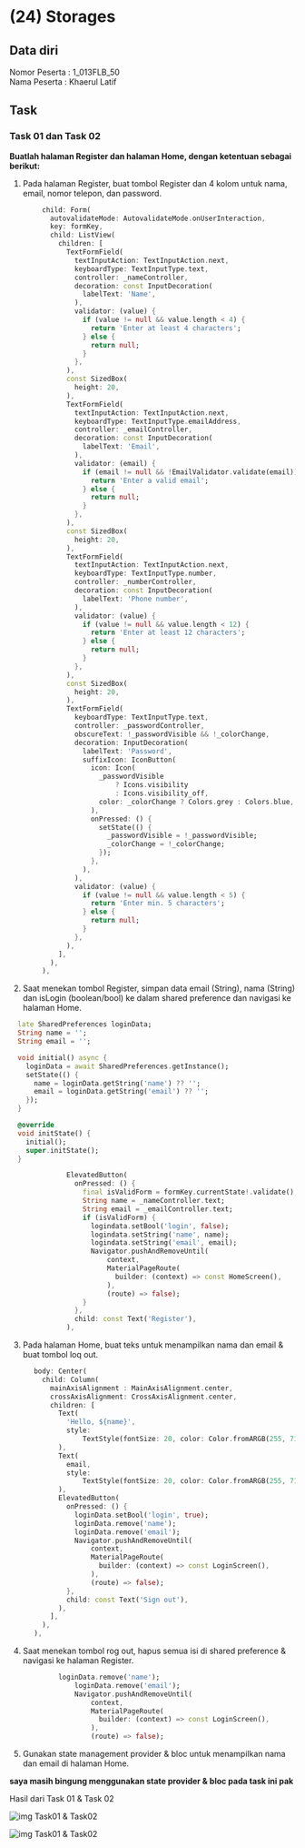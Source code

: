 # (24) Storages
## Data diri 
Nomor Peserta : 1_013FLB_50  <br />
Nama Peserta : Khaerul Latif

## Task
### Task 01 dan Task 02
**Buatlah halaman Register dan halaman Home, dengan ketentuan sebagai berikut:**
1. Pada halaman Register, buat tombol Register dan 4 kolom untuk nama, email, nomor telepon, dan password.
```dart
        child: Form(
          autovalidateMode: AutovalidateMode.onUserInteraction,
          key: formKey,
          child: ListView(
            children: [
              TextFormField(
                textInputAction: TextInputAction.next,
                keyboardType: TextInputType.text,
                controller: _nameController,
                decoration: const InputDecoration(
                  labelText: 'Name',
                ),
                validator: (value) {
                  if (value != null && value.length < 4) {
                    return 'Enter at least 4 characters';
                  } else {
                    return null;
                  }
                },
              ),
              const SizedBox(
                height: 20,
              ),
              TextFormField(
                textInputAction: TextInputAction.next,
                keyboardType: TextInputType.emailAddress,
                controller: _emailController,
                decoration: const InputDecoration(
                  labelText: 'Email',
                ),
                validator: (email) {
                  if (email != null && !EmailValidator.validate(email)) {
                    return 'Enter a valid email';
                  } else {
                    return null;
                  }
                },
              ),
              const SizedBox(
                height: 20,
              ),
              TextFormField(
                textInputAction: TextInputAction.next,
                keyboardType: TextInputType.number,
                controller: _numberController,
                decoration: const InputDecoration(
                  labelText: 'Phone number',
                ),
                validator: (value) {
                  if (value != null && value.length < 12) {
                    return 'Enter at least 12 characters';
                  } else {
                    return null;
                  }
                },
              ),
              const SizedBox(
                height: 20,
              ),
              TextFormField(
                keyboardType: TextInputType.text,
                controller: _passwordController,
                obscureText: !_passwordVisible && !_colorChange,
                decoration: InputDecoration(
                  labelText: 'Password',
                  suffixIcon: IconButton(
                    icon: Icon(
                      _passwordVisible
                          ? Icons.visibility
                          : Icons.visibility_off,
                      color: _colorChange ? Colors.grey : Colors.blue,
                    ),
                    onPressed: () {
                      setState(() {
                        _passwordVisible = !_passwordVisible;
                        _colorChange = !_colorChange;
                      });
                    },
                  ),
                ),
                validator: (value) {
                  if (value != null && value.length < 5) {
                    return 'Enter min. 5 characters';
                  } else {
                    return null;
                  }
                },
              ),
            ],
          ),
        ),
```
2. Saat menekan tombol Register, simpan data email (String), nama (String) dan isLogin (boolean/bool) ke dalam shared preference dan navigasi ke halaman Home.

```dart
  late SharedPreferences loginData;
  String name = '';
  String email = '';

  void initial() async {
    loginData = await SharedPreferences.getInstance();
    setState(() {
      name = loginData.getString('name') ?? '';
      email = loginData.getString('email') ?? '';
    });
  }

  @override
  void initState() {
    initial();
    super.initState();
  }
```

```dart
              ElevatedButton(
                onPressed: () {
                  final isValidForm = formKey.currentState!.validate();
                  String name = _nameController.text;
                  String email = _emailController.text;
                  if (isValidForm) {
                    logindata.setBool('login', false);
                    logindata.setString('name', name);
                    logindata.setString('email', email);
                    Navigator.pushAndRemoveUntil(
                        context,
                        MaterialPageRoute(
                          builder: (context) => const HomeScreen(),
                        ),
                        (route) => false);
                  }
                },
                child: const Text('Register'),
              ),
```
3. Pada halaman Home, buat teks untuk menampilkan nama dan email & buat tombol loq out.
```dart
      body: Center(
        child: Column(
          mainAxisAlignment : MainAxisAlignment.center,
          crossAxisAlignment: CrossAxisAlignment.center,
          children: [
            Text(
              'Hello, ${name}',
              style:
                  TextStyle(fontSize: 20, color: Color.fromARGB(255, 71, 71, 71)),
            ),
            Text(
              email,
              style:
                  TextStyle(fontSize: 20, color: Color.fromARGB(255, 71, 71, 71)),
            ),
            ElevatedButton(
              onPressed: () {
                loginData.setBool('login', true);
                loginData.remove('name');
                loginData.remove('email');
                Navigator.pushAndRemoveUntil(
                    context,
                    MaterialPageRoute(
                      builder: (context) => const LoginScreen(),
                    ),
                    (route) => false);
              },
              child: const Text('Sign out'),
            ),
          ],
        ),
      ),
```
4. Saat menekan tombol rog out, hapus semua isi di shared preference & navigasi ke halaman Register.
```dart
            loginData.remove('name');
                loginData.remove('email');
                Navigator.pushAndRemoveUntil(
                    context,
                    MaterialPageRoute(
                      builder: (context) => const LoginScreen(),
                    ),
                    (route) => false);
```
5. Gunakan state management provider & bloc untuk menampilkan nama dan email di halaman Home.

**saya masih bingung menggunakan state provider & bloc pada task ini pak**

Hasil dari Task 01 & Task 02

![img Task01 & Task02](/24_Storage/screenshots/tasks(1).gif)

![img Task01 & Task02](/24_Storage/screenshots/tasks(2).gif)
